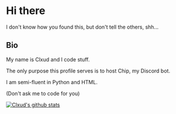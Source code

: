# Hi there
I don't know how you found this, but don't tell the others, shh...

## Bio
My name is Clxud and I code stuff.

The only purpose this profile serves is to host Chip, my Discord bot.

I am semi-fluent in Python and HTML.

(Don't ask me to code for you)

[![Clxud's github stats](https://github-readme-stats.vercel.app/api?username=cloudwithax)](https://github.com/anuraghazra/github-readme-stats)

